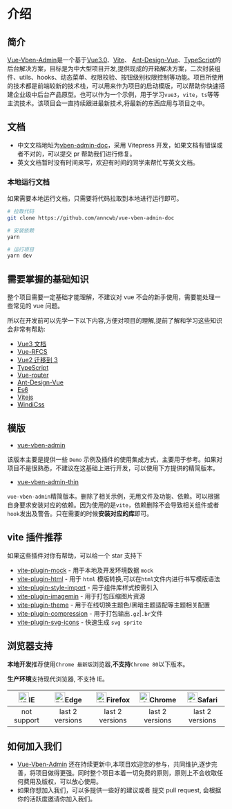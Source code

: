 # 介绍

## 简介

[Vue-Vben-Admin](https://github.com/anncwb/vue-vben-admin)是一个基于[Vue3.0](https://github.com/vuejs/vue-next)、[Vite](https://github.com/vitejs/vite)、 [Ant-Design-Vue](https://2x.antdv.com/docs/vue/introduce-cn/)、[TypeScript](https://www.typescriptlang.org/)的后台解决方案，目标是为中大型项目开发,提供现成的开箱解决方案，二次封装组件、utils、hooks、动态菜单、权限校验、按钮级别权限控制等功能。项目所使用的技术都是前端较新的技术栈，可以用来作为项目的启动模版，可以帮助你快速搭建企业级中后台产品原型。也可以作为一个示例，用于学习`vue3`，`vite`，`ts`等等主流技术。该项目会一直持续跟进最新技术,将最新的东西应用与项目之中。

## 文档

- 中文文档地址为[vben-admin-doc](https://github.com/anncwb/vue-vben-admin-doc)，采用 Vitepress 开发，如果文档有错误或者不对的，可以提交 pr 帮助我们进行修复。
- 英文文档暂时没有时间来写，欢迎有时间的同学来帮忙写英文文档。

### 本地运行文档

如果需要本地运行文档，只需要将代码拉取到本地进行运行即可。

```bash
# 拉取代码
git clone https://github.com/anncwb/vue-vben-admin-doc

# 安装依赖
yarn

# 运行项目
yarn dev
```

## 需要掌握的基础知识

整个项目需要一定基础才能理解，不建议对 vue 不会的新手使用，需要能处理一些常见的 vue 问题。

所以在开发前可以先学一下以下内容,方便对项目的理解,提前了解和学习这些知识会非常有帮助:

- [Vue3 文档](https://v3.vuejs.org/)
- [Vue-RFCS](https://github.com/vuejs/rfcs)
- [Vue2 迁移到 3](https://v3.vuejs.org/guide/migration/introduction.html)
- [TypeScript](https://www.typescriptlang.org/)
- [Vue-router](https://next.router.vuejs.org/)
- [Ant-Design-Vue](https://2x.antdv.com/docs/vue/introduce-cn/)
- [Es6](https://es6.ruanyifeng.com/)
- [Vitejs](https://vitejs.dev/)
- [WindiCss](https://windicss.netlify.app/)

## 模版

- [vue-vben-admin](https://github.com/anncwb/vue-vben-admin)

该版本主要是提供一些 `Demo` 示例及插件的使用集成方式，主要用于参考。如果对项目不是很熟悉，不建议在这基础上进行开发，可以使用下方提供的精简版本。

- [vue-vben-admin-thin](https://github.com/anncwb/vben-admin-thin-next)

`vue-vben-admin`精简版本。删除了相关示例，无用文件及功能、依赖。可以根据自身要求安装对应的依赖。因为使用的是`vite`，依赖删除不会导致相关组件或者`hook`发出及警告。只在需要的时候**安装对应的库**即可。

## vite 插件推荐

如果这些插件对你有帮助，可以给一个 star 支持下

- [vite-plugin-mock](https://github.com/anncwb/vite-plugin-mock) - 用于本地及开发环境数据 `mock`
- [vite-plugin-html](https://github.com/anncwb/vite-plugin-html) - 用于 `html` 模版转换,可以在`html`文件内进行书写模版语法
- [vite-plugin-style-import](https://github.com/anncwb/vite-plugin-style-import) - 用于组件库样式按需引入
- [vite-plugin-imagemin](https://github.com/anncwb/vite-plugin-imagemin) - 用于打包压缩图片资源
- [vite-plugin-theme](https://github.com/anncwb/vite-plugin-theme) - 用于在线切换主题色/黑暗主题适配等主题相关配置
- [vite-plugin-compression](https://github.com/anncwb/vite-plugin-theme) - 用于打包输出`.gz`|`.br`文件
- [vite-plugin-svg-icons](https://github.com/anncwb/vite-plugin-svg-icons) - 快速生成 `svg sprite`

## 浏览器支持

**本地开发**推荐使用`Chrome 最新版`浏览器,**不支持**`Chrome 80`以下版本。

**生产环境**支持现代浏览器, 不支持 IE。

| [<img src="https://raw.githubusercontent.com/alrra/browser-logos/master/src/archive/internet-explorer_9-11/internet-explorer_9-11_48x48.png" alt="IE" width="24px" height="24px"  />](http://godban.github.io/browsers-support-badges/)IE | [<img src="https://raw.githubusercontent.com/alrra/browser-logos/master/src/edge/edge_48x48.png" alt=" Edge" width="24px" height="24px" />](http://godban.github.io/browsers-support-badges/)Edge | [<img src="https://raw.githubusercontent.com/alrra/browser-logos/master/src/firefox/firefox_48x48.png" alt="Firefox" width="24px" height="24px" />](http://godban.github.io/browsers-support-badges/)Firefox | [<img src="https://raw.githubusercontent.com/alrra/browser-logos/master/src/chrome/chrome_48x48.png" alt="Chrome" width="24px" height="24px" />](http://godban.github.io/browsers-support-badges/)Chrome | [<img src="https://raw.githubusercontent.com/alrra/browser-logos/master/src/safari/safari_48x48.png" alt="Safari" width="24px" height="24px" />](http://godban.github.io/browsers-support-badges/)Safari |
| :-: | :-: | :-: | :-: | :-: |
| not support | last 2 versions | last 2 versions | last 2 versions | last 2 versions |

## 如何加入我们

- [Vue-Vben-Admin](https://github.com/anncwb/vue-vben-admin) 还在持续更新中,本项目欢迎您的参与，共同维护,逐步完善，将项目做得更强。同时整个项目本着一切免费的原则，原则上不会收取任何费用及版权，可以放心使用。
- 如果你想加入我们，可以多提供一些好的建议或者 提交 pull request, 会根据你的活跃度邀请你加入我们。
